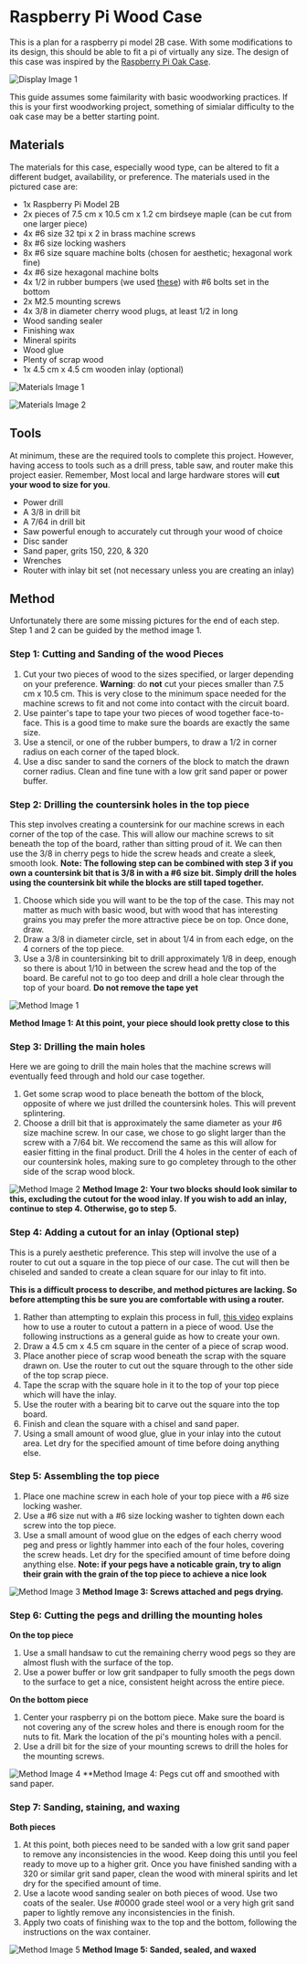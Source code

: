 #  Raspberry Pi Wood Case
This is a plan for a raspberry pi model 2B case. With some modifications to its design, this should be able to fit a pi of virtually any size. The design of this case was inspired by the [Raspberry Pi Oak Case](http://www.instructables.com/id/Oak-Raspberry-Pi-case-for-under-10/).

![Display Image 1](http://i.imgur.com/poi7qg0.jpg)

This guide assumes some faimilarity with basic woodworking practices. If this is your first woodworking project, something of simialar difficulty to the oak case may be a better starting point.

## Materials
The materials for this case, especially wood type, can be altered to fit a different budget, availability, or preference. The materials used in the pictured case are:

- 1x Raspberry Pi Model 2B
- 2x pieces of 7.5 cm x 10.5 cm x 1.2 cm birdseye maple (can be cut from one larger piece)
- 4x #6 size 32 tpi x 2 in brass machine screws
- 8x #6 size locking washers
- 8x #6 size square machine bolts (chosen for aesthetic; hexagonal work fine)
- 4x #6 size hexagonal machine bolts
- 4x 1/2 in rubber bumpers (we used [these](http://www.rockler.com/non-skid-rubber-bumpers)) with #6 bolts set in the bottom
- 2x M2.5 mounting screws
- 4x 3/8 in diameter cherry wood plugs, at least 1/2 in long
- Wood sanding sealer
- Finishing wax
- Mineral spirits
- Wood glue
- Plenty of scrap wood
- 1x 4.5 cm x 4.5 cm wooden inlay (optional)

![Materials Image 1](http://i.imgur.com/yojYudk.jpg)

![Materials Image 2](http://i.imgur.com/T9zJ2BM.jpg)

## Tools
At minimum, these are the required tools to complete this project. However, having access to tools such as a drill press, table saw, and router make this project easier. Remember,  Most local and large hardware stores will **cut your wood to size for you**.

- Power drill
- A 3/8 in drill bit
- A 7/64 in drill bit
- Saw powerful enough to accurately cut through your wood of choice
- Disc sander
- Sand paper, grits 150, 220, & 320
- Wrenches
- Router with inlay bit set (not necessary unless you are creating an inlay)

## Method

Unfortunately there are some missing pictures for the end of each step. Step 1 and 2 can be guided by the method image 1. 

### Step 1: Cutting and Sanding of the wood Pieces

1. Cut your two pieces of wood to the sizes specified, or larger depending on your preference. **Warning**: do **not** cut your pieces smaller than 7.5 cm x 10.5 cm. This is very close to the minimum space needed for the machine screws to fit and not come into contact with the circuit board.
2. Use painter's tape to tape your two pieces of wood together face-to-face. This is a good time to make sure the boards are exactly the same size.
3. Use a stencil, or one of the rubber bumpers, to draw a 1/2 in corner radius on each corner of the taped block.
4. Use a disc sander to sand the corners of the block to match the drawn corner radius. Clean and fine tune with a low grit sand paper or power buffer.

### Step 2: Drilling the countersink holes in the top piece
This step involves creating a countersink for our machine screws in each corner of the top of the case. This will allow  our machine screws to sit beneath the top of the board, rather than sitting proud of it. We can then use the 3/8 in cherry pegs to hide the screw heads and create a sleek, smooth look.
**Note: The following step can be combined with step 3 if you own a countersink bit that is 3/8 in with a #6 size bit. Simply drill the holes using the countersink bit while the blocks are still taped together.**

1. Choose which side you will want to be the top of the case. This may not matter as much with basic wood, but with wood that has interesting grains you may prefer the more attractive piece be on top. Once done, draw.
2. Draw a 3/8 in diameter circle, set in about 1/4 in from each edge, on the 4 corners of the top piece.
3. Use a 3/8 in countersinking bit to drill approximately 1/8 in deep, enough so there is about 1/10 in between the screw head and the top of the board. Be careful not to go too deep and drill a hole clear through the top of your board. **Do not remove the tape yet**

![Method Image 1](http://i.imgur.com/xYfBuwT.jpg)

**Method Image 1: At this point, your piece should look pretty close to this**

### Step 3: Drilling the main holes
Here we are going to drill the main holes that the machine screws will eventually feed through and hold our case together.

1. Get some scrap wood to place beneath the bottom of the block, opposite of where we just drilled the countersink holes. This will prevent splintering.
2. Choose a drill bit that is approximately the same diameter as your #6 size machine screw. In our case, we chose to go slight larger than the screw with a 7/64 bit. We reccomend the same as this will allow for easier fitting in the final product. Drill the 4 holes in the center of each of our countersink holes, making sure to go completey through to the other side of the scrap wood block.

![Method Image 2](http://i.imgur.com/XEPg3Xx.jpg)
**Method Image 2: Your two blocks should look similar to this, excluding the cutout for the wood inlay. If you wish to add an inlay, continue to step 4. Otherwise, go to step 5.**

### Step 4: Adding a cutout for an inlay (Optional step)
This is a purely aesthetic preference. This step will involve the use of a router to cut out a square in the top piece of our case. The cut will then be chiseled and sanded to create a clean square for our inlay to fit into.

**This is a difficult process to describe, and method pictures are lacking. So before attempting this be sure you are comfortable with using a router.** 

1. Rather than attempting to explain this process in full, [this video](https://www.youtube.com/watch?v=PwS1NSg_EB4) explains how to use a router to cutout a pattern in a piece of wood. Use the following instructions as a general guide as how to create your own.
2. Draw a 4.5 cm x 4.5 cm square in the center of a piece of scrap wood.
3. Place another piece of scrap wood beneath the scrap with the square drawn on. Use the router to cut out the square through to the other side of the top scrap piece.
4. Tape the scrap with the square hole in it to the top of your top piece which will have the inlay.
5. Use the router with a bearing bit to carve out the square into the top board.
6. Finish and clean the square with a chisel and sand paper.
7. Using a small amount of wood glue, glue in your inlay into the cutout area. Let dry for the specified amount of time before doing anything else.

### Step 5: Assembling the top piece

1. Place one machine screw in each hole of your top piece with a #6 size locking washer.
2. Use a #6 size nut with a #6 size locking washer to tighten down each screw into the top piece.
3. Use a small amount of wood glue on the edges of each cherry wood peg and press or lightly hammer into each of the four holes, covering the screw heads. Let dry for the specified amount of time before doing anything else. **Note: if your pegs have a noticable grain, try to align their grain with the grain of the top piece to achieve a nice look**

![Method Image 3](http://i.imgur.com/r5ggJ7m.jpg)
**Method Image 3: Screws attached and pegs drying.**

### Step 6: Cutting the pegs and drilling the mounting holes

**On the top piece**
1. Use a small handsaw to cut the remaining cherry wood pegs so they are almost flush with the surface of the top.
2. Use a power buffer or low grit sandpaper to fully smooth the pegs down to the surface to get a nice, consistent height across the entire piece.

**On the bottom piece**
1. Center your raspberry pi on the bottom piece. Make sure the board is not covering any of the screw holes and there is enough room for the nuts to fit. Mark the location of the pi's mounting holes with a pencil.
2. Use a drill bit for the size of your mounting screws to drill the holes for the mounting screws.

![Method Image 4](http://i.imgur.com/n1oPGMW.jpg)
**Method Image 4: Pegs cut off and smoothed with sand paper.

### Step 7: Sanding, staining, and waxing

**Both pieces**
1. At this point, both pieces need to be sanded with a low grit sand paper to remove any inconsistencies in the wood. Keep doing this until you feel ready to move up to a higher grit. Once you have finished sanding with a 320 or similar grit sand paper, clean the wood with mineral spirits and let dry for the specified amount of time.
2. Use a lacote wood sanding sealer on both pieces of wood. Use two coats of the sealer. Use #0000 grade steel wool or a very high grit sand paper to lightly remove any inconsistencies in the finish.
3. Apply two coats of finishing wax to the top and the bottom, following the instructions on the wax container.

![Method Image 5](http://i.imgur.com/kk6GZyL.jpg)
**Method Image 5: Sanded, sealed, and waxed**
